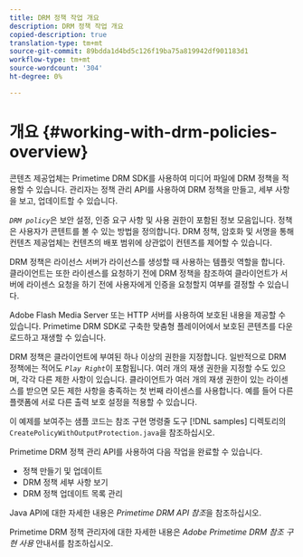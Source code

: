 ```yaml
---
title: DRM 정책 작업 개요
description: DRM 정책 작업 개요
copied-description: true
translation-type: tm+mt
source-git-commit: 89bdda1d4bd5c126f19ba75a819942df901183d1
workflow-type: tm+mt
source-wordcount: '304'
ht-degree: 0%

---
```



# 개요 {#working-with-drm-policies-overview}

콘텐츠 제공업체는 Primetime DRM SDK를 사용하여 미디어 파일에 DRM 정책을 적용할 수 있습니다. 관리자는 정책 관리 API를 사용하여 DRM 정책을 만들고, 세부 사항을 보고, 업데이트할 수 있습니다.

*`DRM policy`*&#x200B;은 보안 설정, 인증 요구 사항 및 사용 권한이 포함된 정보 모음입니다. 정책은 사용자가 콘텐트를 볼 수 있는 방법을 정의합니다. DRM 정책, 암호화 및 서명을 통해 컨텐츠 제공업체는 컨텐츠의 배포 범위에 상관없이 컨텐츠를 제어할 수 있습니다.

DRM 정책은 라이선스 서버가 라이선스를 생성할 때 사용하는 템플릿 역할을 합니다. 클라이언트는 또한 라이센스를 요청하기 전에 DRM 정책을 참조하여 클라이언트가 서버에 라이센스 요청을 하기 전에 사용자에게 인증을 요청할지 여부를 결정할 수 있습니다.

Adobe Flash Media Server 또는 HTTP 서버를 사용하여 보호된 내용을 제공할 수 있습니다. Primetime DRM SDK로 구축한 맞춤형 플레이어에서 보호된 콘텐츠를 다운로드하고 재생할 수 있습니다.

DRM 정책은 클라이언트에 부여된 하나 이상의 권한을 지정합니다. 일반적으로 DRM 정책에는 적어도 *`Play Right`*&#x200B;이 포함됩니다. 여러 개의 재생 권한을 지정할 수도 있으며, 각각 다른 제한 사항이 있습니다. 클라이언트가 여러 개의 재생 권한이 있는 라이센스를 받으면 모든 제한 사항을 충족하는 첫 번째 라이센스를 사용합니다. 예를 들어 다른 플랫폼에 서로 다른 출력 보호 설정을 적용할 수 있습니다.

이 예제를 보여주는 샘플 코드는 참조 구현 명령줄 도구 [!DNL samples] 디렉토리의 `CreatePolicyWithOutputProtection.java`을 참조하십시오.

Primetime DRM 정책 관리 API를 사용하여 다음 작업을 완료할 수 있습니다.

* 정책 만들기 및 업데이트
* DRM 정책 세부 사항 보기
* DRM 정책 업데이트 목록 관리

Java API에 대한 자세한 내용은 *Primetime DRM API 참조*&#x200B;을 참조하십시오.

Primetime DRM 정책 관리자에 대한 자세한 내용은 *Adobe Primetime DRM 참조 구현 사용* 안내서를 참조하십시오.
